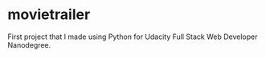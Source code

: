 # movietrailer
First project that I made using Python for Udacity Full Stack Web Developer Nanodegree.  
